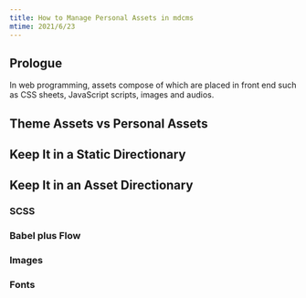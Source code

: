 ```yaml
---
title: How to Manage Personal Assets in mdcms
mtime: 2021/6/23
---
```


## Prologue

In web programming, assets compose of which are placed in front end such as CSS sheets, JavaScript scripts, images and audios.

## Theme Assets vs Personal Assets

## Keep It in a Static Directionary

## Keep It in an Asset Directionary

### SCSS

### Babel plus Flow

### Images

### Fonts
